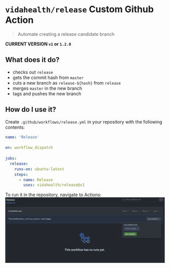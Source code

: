 `vidahealth/release` Custom Github Action
===

> Automate creating a release candidate branch

__CURRENT VERSION `v1` or `1.2.0`__

## What does it do?
* checks out `release`
* gets the commit hash from `master`
* cuts a new branch as `release-${hash}` from `release`
* merges `master` in the new branch
* tags and pushes the new branch

## How do I use it?
Create `.github/workflows/release.yml` in your repository with the following contents:

```yaml
name: 'Release'

on: workflow_dispatch

jobs:
  release:
    runs-on: ubuntu-latest
    steps:
      - name: Release
        uses: vidahealth/release@v1
```

To run it in the repository, navigate to Actions:
![run_example.png](run_example.png)
